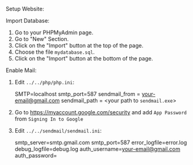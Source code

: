 Setup Website:

Import Database:
1. Go to your PHPMyAdmin page.
2. Go to "New" Section.
3. Click on the "Import" button at the top of the page.
4. Choose the file `mydatabase.sql`.
5. Click on the "Import" button at the bottom of the page.

Enable Mail:
1. Edit `../../php/php.ini`:

    SMTP=localhost
    smtp_port=587
    sendmail_from = <your-email@gmail.com>
    sendmail_path = <your path to `sendmail.exe`>

2. Go to https://myaccount.google.com/security and add `App Password` from `Signing In to Google`

3. Edit `../../sendmail/sendmail.ini`:

    smtp_server=smtp.gmail.com
    smtp_port=587
    error_logfile=error.log
    debug_logfile=debug.log
    auth_username=<your-email@gmail.com>
    auth_password=<your-password-from-app-password>